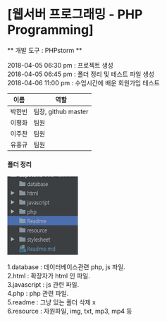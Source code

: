<h1>[웹서버 프로그래밍 - PHP Programming]</h1>


** 개발 도구 : PHPstorm **


2018-04-05 06:30 pm : 프로젝트 생성 <br>
2018-04-05 06:45 pm : 폴더 정리 및 테스트 파일 생성 <br>
2018-04-06 11:00 pm : 수업시간에 배운 회원가입 테스트 <br>

이름 | 역할
--------- | ----------
박한빈 | 팀장, github master
이평화 | 팀원
이주찬 | 팀원
유홍규 | 팀원


<h4> 폴더 정리 </h4>

![폴더 이미지](/Readme/capture.JPG "폴더 이미지")

1.database : 데이터베이스관련 php, js 파일.<br>
2.html : 확장자가 html 인 파일. <br>
3.javascript : js 관련 파일. <br>
4.php : php 관련 파일. <br>
5.readme : 그냥 있는 폴더 삭제 x <br>
6.resource : 자원파일, img, txt, mp3, mp4 등 <br>



